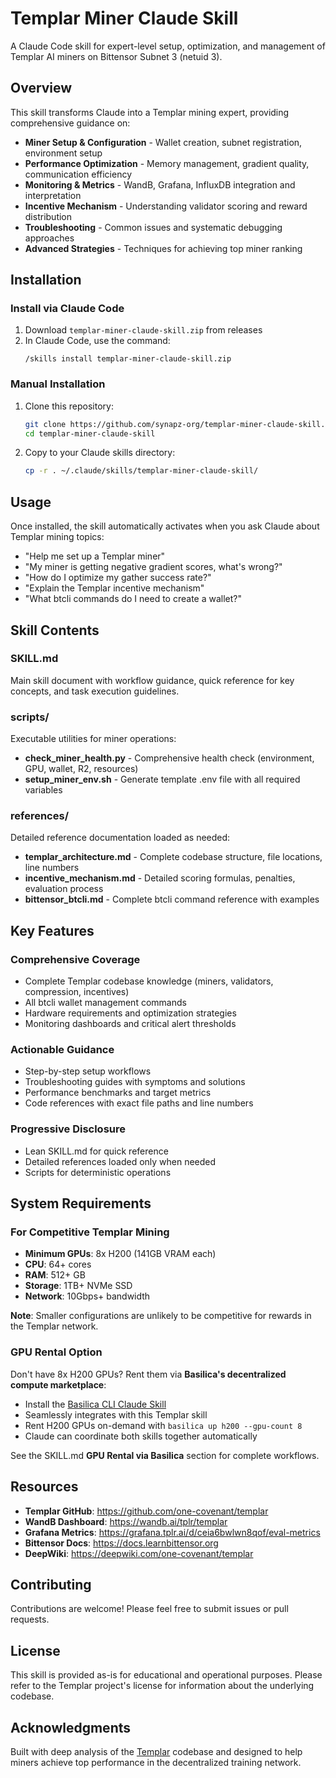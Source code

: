 # Templar Miner Claude Skill

A Claude Code skill for expert-level setup, optimization, and management of Templar AI miners on Bittensor Subnet 3 (netuid 3).

## Overview

This skill transforms Claude into a Templar mining expert, providing comprehensive guidance on:

- **Miner Setup & Configuration** - Wallet creation, subnet registration, environment setup
- **Performance Optimization** - Memory management, gradient quality, communication efficiency
- **Monitoring & Metrics** - WandB, Grafana, InfluxDB integration and interpretation
- **Incentive Mechanism** - Understanding validator scoring and reward distribution
- **Troubleshooting** - Common issues and systematic debugging approaches
- **Advanced Strategies** - Techniques for achieving top miner ranking

## Installation

### Install via Claude Code

1. Download `templar-miner-claude-skill.zip` from releases
2. In Claude Code, use the command:
   ```
   /skills install templar-miner-claude-skill.zip
   ```

### Manual Installation

1. Clone this repository:
   ```bash
   git clone https://github.com/synapz-org/templar-miner-claude-skill.git
   cd templar-miner-claude-skill
   ```

2. Copy to your Claude skills directory:
   ```bash
   cp -r . ~/.claude/skills/templar-miner-claude-skill/
   ```

## Usage

Once installed, the skill automatically activates when you ask Claude about Templar mining topics:

- "Help me set up a Templar miner"
- "My miner is getting negative gradient scores, what's wrong?"
- "How do I optimize my gather success rate?"
- "Explain the Templar incentive mechanism"
- "What btcli commands do I need to create a wallet?"

## Skill Contents

### SKILL.md
Main skill document with workflow guidance, quick reference for key concepts, and task execution guidelines.

### scripts/
Executable utilities for miner operations:
- **check_miner_health.py** - Comprehensive health check (environment, GPU, wallet, R2, resources)
- **setup_miner_env.sh** - Generate template .env file with all required variables

### references/
Detailed reference documentation loaded as needed:
- **templar_architecture.md** - Complete codebase structure, file locations, line numbers
- **incentive_mechanism.md** - Detailed scoring formulas, penalties, evaluation process
- **bittensor_btcli.md** - Complete btcli command reference with examples

## Key Features

### Comprehensive Coverage
- Complete Templar codebase knowledge (miners, validators, compression, incentives)
- All btcli wallet management commands
- Hardware requirements and optimization strategies
- Monitoring dashboards and critical alert thresholds

### Actionable Guidance
- Step-by-step setup workflows
- Troubleshooting guides with symptoms and solutions
- Performance benchmarks and target metrics
- Code references with exact file paths and line numbers

### Progressive Disclosure
- Lean SKILL.md for quick reference
- Detailed references loaded only when needed
- Scripts for deterministic operations

## System Requirements

### For Competitive Templar Mining

- **Minimum GPUs**: 8x H200 (141GB VRAM each)
- **CPU**: 64+ cores
- **RAM**: 512+ GB
- **Storage**: 1TB+ NVMe SSD
- **Network**: 10Gbps+ bandwidth

**Note**: Smaller configurations are unlikely to be competitive for rewards in the Templar network.

### GPU Rental Option

Don't have 8x H200 GPUs? Rent them via **Basilica's decentralized compute marketplace**:

- Install the [Basilica CLI Claude Skill](https://github.com/synapz-org/basilica-cli-claude-skill)
- Seamlessly integrates with this Templar skill
- Rent H200 GPUs on-demand with `basilica up h200 --gpu-count 8`
- Claude can coordinate both skills together automatically

See the SKILL.md **GPU Rental via Basilica** section for complete workflows.

## Resources

- **Templar GitHub**: https://github.com/one-covenant/templar
- **WandB Dashboard**: https://wandb.ai/tplr/templar
- **Grafana Metrics**: https://grafana.tplr.ai/d/ceia6bwlwn8qof/eval-metrics
- **Bittensor Docs**: https://docs.learnbittensor.org
- **DeepWiki**: https://deepwiki.com/one-covenant/templar

## Contributing

Contributions are welcome! Please feel free to submit issues or pull requests.

## License

This skill is provided as-is for educational and operational purposes. Please refer to the Templar project's license for information about the underlying codebase.

## Acknowledgments

Built with deep analysis of the [Templar](https://github.com/one-covenant/templar) codebase and designed to help miners achieve top performance in the decentralized training network.
